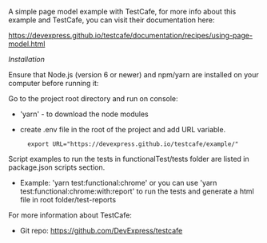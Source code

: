 A simple page model example with TestCafe, for more info about this example and TestCafe,
you can visit their documentation here:

https://devexpress.github.io/testcafe/documentation/recipes/using-page-model.html

_Installation_

Ensure that Node.js (version 6 or newer) and npm/yarn are installed on your computer before running it:

Go to the project root directory and run on console:

- 'yarn' - to download the node modules
- create .env file in the root of the project and add URL variable.

        export URL="https://devexpress.github.io/testcafe/example/"

Script examples to run the tests in functionalTest/tests folder are listed in package.json scripts section.

- Example: 'yarn test:functional:chrome' or you can use 'yarn test:functional:chrome:with:report' to run the tests and generate a html file in root folder/test-reports

For more information about TestCafe:

- Git repo: https://github.com/DevExpress/testcafe
